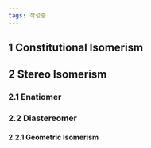 ```yaml
---
tags: 작성중
---
```

## 1 Constitutional Isomerism

## 2 Stereo Isomerism
### 2.1 Enatiomer
### 2.2 Diastereomer

#### 2.2.1 Geometric Isomerism